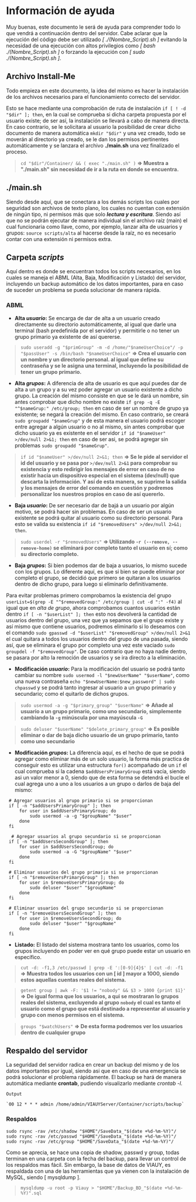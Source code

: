 # Información de ayuda

Muy buenas, este documento le será de ayuda para comprender todo lo que vendrá a continuación dentro del servidor.
Cabe aclarar que la ejecución del código debe ser utilizado *[ ./(Nombre_Script).sh ]* evitando la necesidad de una ejecución con altos privilegios como *[ bash ./(Nombre_Script).sh ]* o forzando la ejecución con *[ sudo ./(Nombre_Script).sh ]*.

## Archivo Install-Me

Todo empieza en este documento, la idea del mismo es hacer la instalación de los archivos necesarios para el funcionamiento correcto del servidor.

Esto se hace mediante una comprobación de ruta de instalación `if [ ! -d "$dir" ]; then`, en la cual se comprueba si dicha carpeta propuesta por el usuario existe; de ser así, la instalación se llevará a cabo de manera directa. En caso contrario, se le solicitara al usuario la posibilidad de crear dicho documento de manera automática `mkdir "$dir"` y una vez creado, todo se moverán al directorio ya creado, se le dan los permisos pertinentes automáticamente y se lanzara el archivo **./main.sh** una vez finalizado el proceso.

>`cd "$dir"/Container/ && ( exec "./main.sh" )`  **=> Muestra a "./main.sh" sin necesidad de ir a la ruta en donde se encuentra.**

## ./main.sh

Siendo desde aquí, que se conectara a los demás scripts los cuales por seguridad son archivos de texto plano, los cuales no cuentan con extensión de ningún tipo, ni permisos más que solo ***lectura y escritura***. Siendo así que no se podrán ejecutar de manera individual sin el archivo raíz (main) el cual funcionaria como llave, como, por ejemplo, lanzar alta de usuarios y grupos: `source scripts/alta` al hacerse desde la raíz, no es necesario contar con una extensión ni permisos extra.

## Carpeta *scripts*

Aquí dentro es donde se encuentran todos los scripts necesarios, en los cuales se maneja el ABML (Alta, Baja, Modificación y Listado) del servidor, incluyendo un backup automático de los datos importantes, para en caso de suceder un problema se pueda solucionar de manera rápida.

### ABML

- **Alta *usuario*:** Se encarga de dar de alta a un usuario creado directamente su directorio automáticamente, al igual que darle una terminal (bash predefinida por el servidor) y permitirle o no tener un grupo primario ya existente de así quererse.

>`sudo useradd -g "$primGroup" -m -d /home/"$nameUserChoice"/ -p "$passUser" -s /bin/bash "$nameUserChoice"`  **=> Crea el usuario con un nombre y un directorio personal. al igual que define su contraseña y se le asigna una terminal, incluyendo la posibilidad de tener un grupo primario.**

- **Alta *grupos*:** A diferencia de alta de usuario es que aquí puedes dar de alta a un grupo y a su vez poder agregar un usuario existente a dicho grupo. La creación del mismo consiste en que se le dará un nombre, sin antes comprobar que dicho nombre no existe `if grep -q -E "^$nameGrup:" /etc/group; then` en caso de ser un nombre de grupo ya existente; se negará la creación del mismo. En caso contrario, se creará `sudo groupadd "$nameGrup"` y de esta manera el usuario podrá escoger entre agregar a algún usuario o no al mismo, sin antes comprobar que dicho usuario ya es existente en el servidor `if id "$nameUser" >/dev/null 2>&1; then` en caso de ser asi, se podrá agregar sin problemas `sudo groupadd "$nameGrup"`.

>`if id "$nameUser" >/dev/null 2>&1; then`  **=> Se le pide al servidor el id del usuario y se pasa por `>/dev/null 2>&1` para comprobar su existencia y esto redirigir los mensajes de error en caso de no existir hacia un dispositivo especial en el sistema (dev/null) que descarta la información. Y así de esta manera, se suprime la salida y los mensajes de error del comando en cuestión y podremos personalizar los nuestros propios en caso de así quererlo.**

- **Baja *usuario*:** De ser necesario dar de bajá a un usuario por algún motivo, se podrá hacer sin problemas. En caso de ser un usuario existente se podrá quitar al usuario como su directorio personal. Para esto se valida su existencia `if id "$removedUsers" >/dev/null 2>&1; then`.

>`sudo userdel -r "$removedUsers"`  **=> Utilizando `-r (--remove, --remove-home)` se eliminará por completo tanto el usuario en sí; como su directorio completo.**

- **Baja *grupos*:** Si bien podemos dar de baja a usuarios, lo mismo sucede con los grupos. Lo diferente aquí, es que si bien se puede eliminar por completo el grupo, se decidió que primero se quitaran a los usuarios dentro de dicho grupo, para luego si eliminarlo definitivamente.

Para evitar problemas primero comprobamos la existencia del grupo `userList=$(grep -E "^$removedGroup:" /etc/group | cut -d ":" -f4)` al igual que en *alta de grupo*, ahora comprobamos cuantos usuarios están dentro `if [ -n "$userList" ]; then` esto nos devolverá la cantidad de usuarios dentro del grupo, una vez que ya sepamos que el grupo existe y así mismo que contiene usuarios, podremos eliminarlo si lo deseamos con el comando `sudo gpasswd -d "$userList" "$removedGroup" >/dev/null 2>&1` el cual quitara a todos los usuarios dentro del grupo de una pasada, siendo así, que se eliminara el grupo por completo una vez este vaciado `sudo groupdel -f "$removedGroup"`. De caso contrario que no haya nadie dentro, se pasara por alto la remoción de usuarios y se ira directo a la eliminación.

- **Modificación *usuario*:** Para la modificación del usuario se podrá tanto cambiar su nombre `sudo usermod -l "$newUserName" "$userName"`, como una nueva contraseña `echo "$newUserName:$new_password" | sudo chpasswd` y se podrá tanto ingresar al usuario a un grupo primario y secundario; como el quitarlo de dichos grupos.

>`sudo usermod -a -g "$primary_group" "$userName"`  **=> Añade al usuario a un grupo primario, como uno secundario, simplemente cambiando la `-g` minúscula por una mayúscula `-G`**

>`sudo deluser "$userName" "$delete_primary_group"`  **=> Es posible eliminar o dar de baja dicho usuario de un grupo primario, tanto como uno secundario**

- **Modificación *grupos*:** La diferencia aquí, es el hecho de que se podrá agregar como eliminar más de un solo usuario, la forma más practica de conseguir esto es utilizar una estructura `for()` acompañado de un `if` el cual comprueba si la cadena `$addUsersPrimaryGroup` está vacía, siendo asi un valor menor a 0, siendo que de esta forma se detendrá el bucle el cual agrega uno a uno a los usuarios a un grupo o darlos de baja del mismo:

``` Shell Script
 # Agregar usuarios al grupo primario si se proporcionan
 if [ -n "$addUsersPrimaryGroup" ]; then
     for user in $addUsersPrimaryGroup; do
         sudo usermod -a -g "$groupName" "$user"
     done
 fi

  # Agregar usuarios al grupo secundario si se proporcionan
 if [ -n "$addUsersSecondGroup" ]; then
     for user in $addUsersSecondGroup; do
         sudo usermod -a -G "$groupName" "$user"
     done
 fi

 # Eliminar usuarios del grupo primario si se proporcionan
 if [ -n "$removeUsersPrimaryGroup" ]; then
     for user in $removeUsersPrimaryGroup; do
         sudo deluser "$user" "$groupName"
     done
 fi

 # Eliminar usuarios del grupo secundario si se proporcionan
 if [ -n "$removeUsersSecondGroup" ]; then
     for user in $removeUsersSecondGroup; do
         sudo deluser "$user" "$groupName" 
     done
 fi

```

- **Listado:** El listado del sistema mostrara tanto los usuarios, como los grupos incluyendo en poder ver en qué grupo puede estar un usuario en específico.

>`cut -d: -f1,3 /etc/passwd | grep -E ':[0-9]{4}$' | cut -d: -f1 ` **=> Muestra todos los usuarios con un [ id ] mayor a 1000, siendo estos aquellas cuentas reales del sistema.**

>`getent group | awk -F: '$1 != "nobody" && $3 > 1000 {print $1}'` **=> De igual forma que los usuarios, a qui se mostraran lo grupos reales del sistema, excluyendo al grupo `nobody` el cual es tanto el usuario como el grupo que está destinado a representar al usuario y grupo con menos permisos en el sistema.**

>`groups "$watchUsers"` **=> De esta forma podremos ver los usuarios dentro de cualquier grupo**

## Respaldo del servidor

La seguridad del servidor radica en crear un backup del mismo y de los datos importantes por igual, siendo asi que en caso de una emergencia se podrá solucionar el problema rápidamente. El backup se hará de manera automática mediante **crontab**, pudiendo visualizarlo mediante *crontab -l*. 

```
Output

`00 12 * * * admin /home/admin/VIAUYServer/Container/scripts/backup`
```

### Respaldos

```
sudo rsync -rav /etc/shadow "$HOME"/SaveData_"$(date +%d-%m-%Y)"/
sudo rsync -rav /etc/passwd "$HOME"/SaveData_"$(date +%d-%m-%Y)"/
sudo rsync -rav /etc/group "$HOME"/SaveData_"$(date +%d-%m-%Y)"/
```

Como se aprecia, se hace una copia de shadow, passwd y group, todas terminan en una carpeta con la fecha del backup, para llevar un control de los respaldos mas fácil. Sin embargo, la base de datos de VIAUY, es respaldada con una de las herramientas que ya vienen con la instalación de MySQL, siendo [ mysqldump ].

>`mysqldump -u root -p Viauy > "$HOME"/Backup_BD_"$(date +%d-%m-%Y)".sql`
